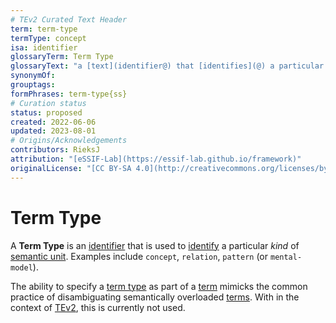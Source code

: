 ```yaml
---
# TEv2 Curated Text Header
term: term-type
termType: concept
isa: identifier
glossaryTerm: Term Type
glossaryText: "a [text](identifier@) that [identifies](@) a particular *kind* of [semantic unit](@) within a particular [scope](@). Examples include `concept`, `relation`, `pattern` (or `mental-model`)."
synonymOf:
grouptags:
formPhrases: term-type{ss}
# Curation status
status: proposed
created: 2022-06-06
updated: 2023-08-01
# Origins/Acknowledgements
contributors: RieksJ
attribution: "[eSSIF-Lab](https://essif-lab.github.io/framework)"
originalLicense: "[CC BY-SA 4.0](http://creativecommons.org/licenses/by-sa/4.0/?ref=chooser-v1)"
---
```


# Term Type

A **Term Type** is an [identifier](@) that is used to [identify](@) a particular *kind* of [semantic unit](@). Examples include `concept`, `relation`, `pattern` (or `mental-model`).

The ability to specify a [term type](@) as part of a [term](@) mimicks the common practice of disambiguating semantically overloaded [terms](@). With in the context of [TEv2](@), this is currently not used.

